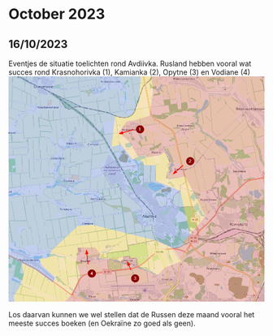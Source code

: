 # October 2023

## 16/10/2023

Eventjes de situatie toelichten rond Avdiivka. Rusland hebben vooral wat succes rond Krasnohorivka (1), Kamianka (2), Opytne (3) en Vodiane (4)
![Alt text](2023-10-Media/20231016a.png)

Los daarvan kunnen we wel stellen dat de Russen deze maand vooral het meeste succes boeken (en Oekraïne zo goed als geen).
